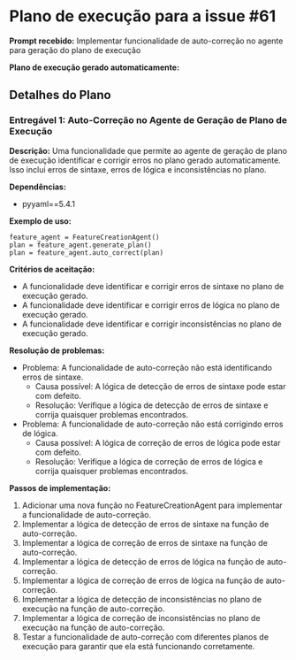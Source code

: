 # Plano de execução para a issue #61

**Prompt recebido:** Implementar funcionalidade de auto-correção no agente para geração do plano de execução

**Plano de execução gerado automaticamente:**

## Detalhes do Plano

### Entregável 1: Auto-Correção no Agente de Geração de Plano de Execução

**Descrição:** Uma funcionalidade que permite ao agente de geração de plano de execução identificar e corrigir erros no plano gerado automaticamente. Isso inclui erros de sintaxe, erros de lógica e inconsistências no plano.

**Dependências:**
- pyyaml==5.4.1

**Exemplo de uso:**
```
feature_agent = FeatureCreationAgent()
plan = feature_agent.generate_plan()
plan = feature_agent.auto_correct(plan)
```

**Critérios de aceitação:**
- A funcionalidade deve identificar e corrigir erros de sintaxe no plano de execução gerado.
- A funcionalidade deve identificar e corrigir erros de lógica no plano de execução gerado.
- A funcionalidade deve identificar e corrigir inconsistências no plano de execução gerado.

**Resolução de problemas:**
- Problema: A funcionalidade de auto-correção não está identificando erros de sintaxe.
  - Causa possível: A lógica de detecção de erros de sintaxe pode estar com defeito.
  - Resolução: Verifique a lógica de detecção de erros de sintaxe e corrija quaisquer problemas encontrados.
- Problema: A funcionalidade de auto-correção não está corrigindo erros de lógica.
  - Causa possível: A lógica de correção de erros de lógica pode estar com defeito.
  - Resolução: Verifique a lógica de correção de erros de lógica e corrija quaisquer problemas encontrados.

**Passos de implementação:**
1. Adicionar uma nova função no FeatureCreationAgent para implementar a funcionalidade de auto-correção.
2. Implementar a lógica de detecção de erros de sintaxe na função de auto-correção.
3. Implementar a lógica de correção de erros de sintaxe na função de auto-correção.
4. Implementar a lógica de detecção de erros de lógica na função de auto-correção.
5. Implementar a lógica de correção de erros de lógica na função de auto-correção.
6. Implementar a lógica de detecção de inconsistências no plano de execução na função de auto-correção.
7. Implementar a lógica de correção de inconsistências no plano de execução na função de auto-correção.
8. Testar a funcionalidade de auto-correção com diferentes planos de execução para garantir que ela está funcionando corretamente.


